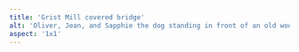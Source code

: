 ```yaml
---
title: 'Grist Mill covered bridge'
alt: 'Oliver, Jean, and Sapphie the dog standing in front of an old wooden covered bridge'
aspect: '1x1'
---
```

